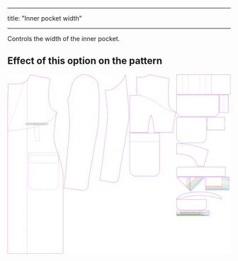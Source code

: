 - - -
title: "Inner pocket width"
- - -

Controls the width of the inner pocket.

## Effect of this option on the pattern

![This image shows the effect of this option by superimposing several variants that have a different value for this option](carlton_innerpocketwidth_sample.svg "Effect of this option on the pattern")
